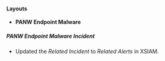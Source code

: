 
#### Layouts
- **PANW Endpoint Malware**
##### PANW Endpoint Malware Incident
- Updated the *Related Incident* to *Related Alerts* in XSIAM.
